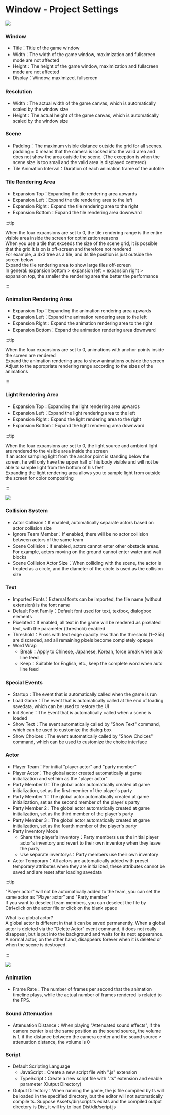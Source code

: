 # Window - Project Settings

![](img/project-settings-1.png)

### Window

- Title：Title of the game window
- Width：The width of the game window, maximization and fullscreen mode are not affected
- Height：The height of the game window, maximization and fullscreen mode are not affected
- Display：Window, maximized, fullscreen

### Resolution

- Width：The actual width of the game canvas, which is automatically scaled by the window size
- Height：The actual height of the game canvas, which is automatically scaled by the window size

### Scene

- Padding：The maximum visible distance outside the grid for all scenes. padding = 0 means that the camera is locked into the valid area and does not show the area outside the scene. (The exception is when the scene size is too small and the valid area is displayed centered)
- Tile Animation Interval：Duration of each animation frame of the autotile

### Tile Rendering Area

- Expansion Top：Expanding the tile rendering area upwards
- Expansion Left：Expand the tile rendering area to the left
- Expansion Right：Expand the tile rendering area to the right
- Expansion Bottom：Expand the tile rendering area downward

:::tip

When the four expansions are set to 0, the tile rendering range is the entire visible area inside the screen for optimization reasons  
When you use a tile that exceeds the size of the scene grid, it is possible that the grid it is on is off-screen and therefore not rendered  
For example, a 4x3 tree as a tile, and its tile position is just outside the screen below  
Expand the tile rendering area to show large tiles off-screen  
In general: expansion bottom > expansion left = expansion right > expansion top, the smaller the rendering area the better the performance

:::

### Animation Rendering Area

- Expansion Top：Expanding the animation rendering area upwards
- Expansion Left：Expand the animation rendering area to the left
- Expansion Right：Expand the animation rendering area to the right
- Expansion Bottom：Expand the animation rendering area downward

:::tip

When the four expansions are set to 0, animations with anchor points inside the screen are rendered  
Expand the animation rendering area to show animations outside the screen  
Adjust to the appropriate rendering range according to the sizes of the animations

:::

### Light Rendering Area

- Expansion Top：Expanding the light rendering area upwards
- Expansion Left：Expand the light rendering area to the left
- Expansion Right：Expand the light rendering area to the right
- Expansion Bottom：Expand the light rendering area downward

:::tip

When the four expansions are set to 0, the light source and ambient light are rendered to the visible area inside the screen  
If an actor sampling light from the anchor point is standing below the screen, he will only have the upper half of his body visible and will not be able to sample light from the bottom of his feet  
Expanding the light rendering area allows you to sample light from outside the screen for color compositing

:::

![](img/project-settings-2.png)

### Collision System

- Actor Collision：If enabled, automatically separate actors based on actor collision size
- Ignore Team Member：If enabled, there will be no actor collision between actors of the same team
- Scene Collision：If enabled, actors cannot enter other obstacle areas. For example, actors moving on the ground cannot enter water and wall blocks
- Scene Collision Actor Size：When colliding with the scene, the actor is treated as a circle, and the diameter of the circle is used as the collision size

### Text

- Imported Fonts：External fonts can be imported, the file name (without extension) is the font name
- Default Font Family：Default font used for text, textbox, dialogbox elements
- Pixelated：If enabled, all text in the game will be rendered as pixelated text, with the parameter (threshold) enabled
- Threshold：Pixels with text edge opacity less than the threshold (1~255) are discarded, and all remaining pixels become completely opaque
- Word Wrap
  - Break：Apply to Chinese, Japanese, Korean, force break when auto line feed
  - Keep：Suitable for English, etc., keep the complete word when auto line feed

### Special Events

- Startup：The event that is automatically called when the game is run
- Load Game：The event that is automatically called at the end of loading savedata, which can be used to restore the UI
- Init Scene：The Event that is automatically called when a scene is loaded
- Show Text：The event automatically called by "Show Text" command, which can be used to customize the dialog box
- Show Choices：The event automatically called by "Show Choices" command, which can be used to customize the choice interface

### Actor

- Player Team：For initial "player actor" and "party member"
- Player Actor：The global actor created automatically at game initialization and set him as the "player actor"
- Party Member 0：The global actor automatically created at game initialization, set as the first member of the player's party
- Party Member 1：The global actor automatically created at game initialization, set as the second member of the player's party
- Party Member 2：The global actor automatically created at game initialization, set as the third member of the player's party
- Party Member 3：The global actor automatically created at game initialization, set as the fourth member of the player's party
- Party Inventory Mode
  - Share the player's inventory：Party members use the initial player actor's inventory and revert to their own inventory when they leave the party
  - Use separate inventorys：Party members use their own inventory
- Actor Temporary：All actors are automatically added with preset temporary attributes when they are initialized, these attributes cannot be saved and are reset after loading savedata

:::tip

"Player actor" will not be automatically added to the team, you can set the same actor as "Player actor" and "Party member"  
If you want to deselect team members, you can deselect the file by Ctrl+click on the actor file or click on the blank space

What is a global actor?  
A global actor is different in that it can be saved permanently. When a global actor is deleted via the "Delete Actor" event command, it does not really disappear, but is put into the background and waits for its next appearance. A normal actor, on the other hand, disappears forever when it is deleted or when the scene is destroyed.

:::

![](img/project-settings-3.png)

### Animation

- Frame Rate：The number of frames per second that the animation timeline plays, while the actual number of frames rendered is related to the FPS.

### Sound Attenuation

- Attenuation Distance：When playing "Attenuated sound effects", if the camera center is at the same position as the sound source, the volume is 1, if the distance between the camera center and the sound source ≥ attenuation distance, the volume is 0

### Script

- Default Scripting Language
  - JavaScript：Create a new script file with ".js" extension
  - TypeScript：Create a new script file with ".ts" extension and enable parameter (Output Directory)
- Output Directory：When running the game, the js file compiled by ts will be loaded in the specified directory, but the editor will not automatically compile ts. Suppose Assets/dir/script.ts exists and the compiled output directory is Dist, it will try to load Dist/dir/script.js